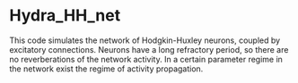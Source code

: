 # Hydra_HH_net

This code simulates the network of Hodgkin-Huxley neurons, coupled by excitatory connections. Neurons have a long refractory period,
so there are no reverberations of the network activity. In a certain parameter regime in the network exist the regime of activity 
propagation.
